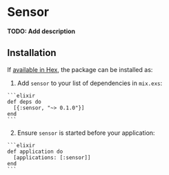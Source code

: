 # Sensor

**TODO: Add description**

## Installation

If [available in Hex](https://hex.pm/docs/publish), the package can be installed as:

  1. Add `sensor` to your list of dependencies in `mix.exs`:

    ```elixir
    def deps do
      [{:sensor, "~> 0.1.0"}]
    end
    ```

  2. Ensure `sensor` is started before your application:

    ```elixir
    def application do
      [applications: [:sensor]]
    end
    ```

